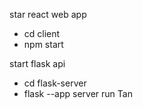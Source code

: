 star react web app
- cd client
- npm start

start flask api
- cd flask-server
- flask --app server run
Tan